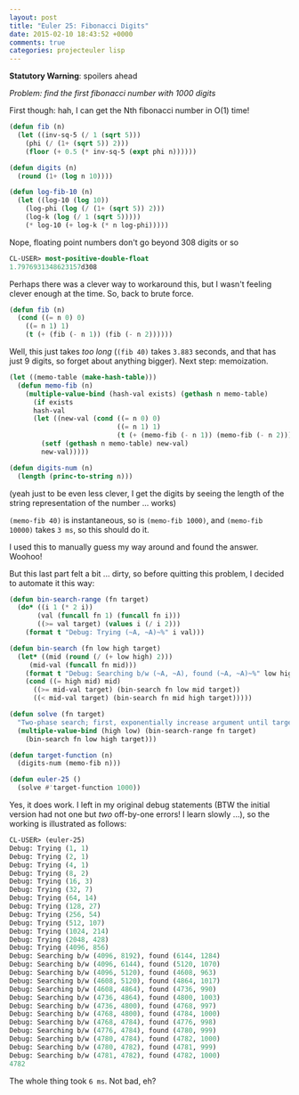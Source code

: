 ```yaml
---
layout: post
title: "Euler 25: Fibonacci Digits"
date: 2015-02-10 18:43:52 +0000
comments: true
categories: projecteuler lisp
---
```


**Statutory Warning**: spoilers ahead

_Problem: find the first fibonacci number with 1000 digits_

First though: hah, I can get the Nth fibonacci number in O(1) time!

```lisp
(defun fib (n)
  (let ((inv-sq-5 (/ 1 (sqrt 5)))
	(phi (/ (1+ (sqrt 5)) 2)))
    (floor (+ 0.5 (* inv-sq-5 (expt phi n))))))

(defun digits (n)
  (round (1+ (log n 10))))

(defun log-fib-10 (n)
  (let ((log-10 (log 10))
	(log-phi (log (/ (1+ (sqrt 5)) 2)))
	(log-k (log (/ 1 (sqrt 5)))))
    (* log-10 (+ log-k (* n log-phi)))))
```

Nope, floating point numbers don't go beyond 308 digits or so

```lisp
CL-USER> most-positive-double-float
1.7976931348623157d308
```

Perhaps there was a clever way to workaround this, but I wasn't feeling clever enough at the time. So, back to brute force.

```lisp
(defun fib (n)
  (cond ((= n 0) 0)
	((= n 1) 1)
	(t (+ (fib (- n 1)) (fib (- n 2))))))
```

Well, this just takes _too long_ (`(fib 40)` takes `3.883` seconds, and that has just 9 digits, so forget about anything bigger). Next step: memoization.

```lisp
(let ((memo-table (make-hash-table)))
  (defun memo-fib (n)
    (multiple-value-bind (hash-val exists) (gethash n memo-table)
      (if exists
	  hash-val
	  (let ((new-val (cond ((= n 0) 0)
			               ((= n 1) 1)
			               (t (+ (memo-fib (- n 1)) (memo-fib (- n 2)))))))
	    (setf (gethash n memo-table) new-val)
	    new-val)))))

(defun digits-num (n)
  (length (princ-to-string n)))
```

(yeah just to be even less clever, I get the digits by seeing the length of the string representation of the number ... works)

`(memo-fib 40)` is instantaneous, so is `(memo-fib 1000)`, and `(memo-fib 10000)` takes `3 ms`, so this should do it.

I used this to manually guess my way around and found the answer. Woohoo!

But this last part felt a bit ... dirty, so before quitting this problem, I decided to automate it this way:

```lisp
(defun bin-search-range (fn target)
  (do* ((i 1 (* 2 i))
       (val (funcall fn 1) (funcall fn i)))
       ((>= val target) (values i (/ i 2)))
    (format t "Debug: Trying (~A, ~A)~%" i val)))

(defun bin-search (fn low high target)
  (let* ((mid (round (/ (+ low high) 2)))
	 (mid-val (funcall fn mid)))
    (format t "Debug: Searching b/w (~A, ~A), found (~A, ~A)~%" low high mid mid-val)
    (cond ((= high mid) mid)
	  ((>= mid-val target) (bin-search fn low mid target))
	  ((< mid-val target) (bin-search fn mid high target)))))

(defun solve (fn target)
  "Two-phase search; first, exponentially increase argument until target is exceeded, then begin binary search with last argument"
  (multiple-value-bind (high low) (bin-search-range fn target)
    (bin-search fn low high target)))

(defun target-function (n)
  (digits-num (memo-fib n)))

(defun euler-25 ()
  (solve #'target-function 1000))
```

Yes, it does work. I left in my original debug statements (BTW the initial version had not one but _two_ off-by-one errors! I learn slowly ...), so the working is illustrated as follows:

```lisp
CL-USER> (euler-25)
Debug: Trying (1, 1)
Debug: Trying (2, 1)
Debug: Trying (4, 1)
Debug: Trying (8, 2)
Debug: Trying (16, 3)
Debug: Trying (32, 7)
Debug: Trying (64, 14)
Debug: Trying (128, 27)
Debug: Trying (256, 54)
Debug: Trying (512, 107)
Debug: Trying (1024, 214)
Debug: Trying (2048, 428)
Debug: Trying (4096, 856)
Debug: Searching b/w (4096, 8192), found (6144, 1284)
Debug: Searching b/w (4096, 6144), found (5120, 1070)
Debug: Searching b/w (4096, 5120), found (4608, 963)
Debug: Searching b/w (4608, 5120), found (4864, 1017)
Debug: Searching b/w (4608, 4864), found (4736, 990)
Debug: Searching b/w (4736, 4864), found (4800, 1003)
Debug: Searching b/w (4736, 4800), found (4768, 997)
Debug: Searching b/w (4768, 4800), found (4784, 1000)
Debug: Searching b/w (4768, 4784), found (4776, 998)
Debug: Searching b/w (4776, 4784), found (4780, 999)
Debug: Searching b/w (4780, 4784), found (4782, 1000)
Debug: Searching b/w (4780, 4782), found (4781, 999)
Debug: Searching b/w (4781, 4782), found (4782, 1000)
4782
```

The whole thing took `6 ms`. Not bad, eh?
